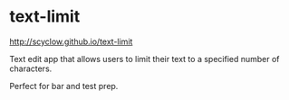 text-limit
==========

http://scyclow.github.io/text-limit

Text edit app that allows users to limit their text to a specified number of characters. 

Perfect for bar and test prep.
